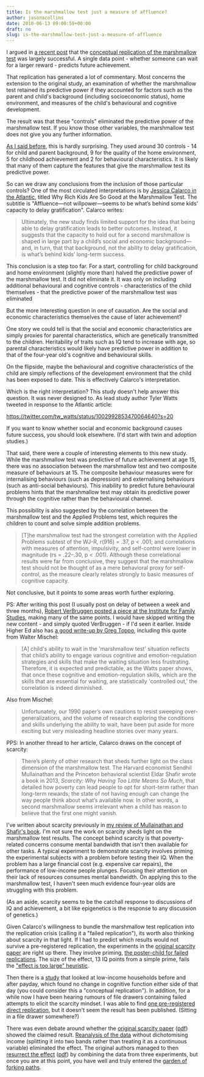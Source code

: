 ```yaml
---
title: Is the marshmallow test just a measure of affluence?
author: jasonacollins
date: 2018-06-13 09:00:59+00:00
draft: no
slug: is-the-marshmallow-test-just-a-measure-of-affluence
---
```


I argued in [a recent post](https://jasoncollins.blog/the-marshmallow-test-held-up-ok/) that the [conceptual replication of the marshmallow test](http://doi.org/10.1177/0956797618761661) was largely successful. A single data point - whether someone can wait for a larger reward - predicts future achievement.

That replication has generated a lot of commentary. Most concerns the extension to the original study, an examination of whether the marshmallow test retained its predictive power if they accounted for factors such as the parent and child's background (including socioeconomic status), home environment, and measures of the child's behavioural and cognitive development.

The result was that these "controls" eliminated the predictive power of the marshmallow test. If you know those other variables, the marshmallow test does not give you any further information.

[As I said before](https://jasoncollins.blog/the-marshmallow-test-held-up-ok/), this is hardly surprising. They used around 30 controls - 14 for child and parent background, 9 for the quality of the home environment, 5 for childhood achievement and 2 for behavioural characteristics. It is likely that many of them capture the features that give the marshmallow test its predictive power.

So can we draw any conclusions from the inclusion of those particular controls? One of the most circulated interpretations is by [Jessica Calarco in the Atlantic](https://www.theatlantic.com/family/archive/2018/06/marshmallow-test/561779/), titled Why Rich Kids Are So Good at the Marshmallow Test. The subtitle is "Affluence—not willpower—seems to be what’s behind some kids' capacity to delay gratification". Calarco writes:

>Ultimately, the new study finds limited support for the idea that being able to delay gratification leads to better outcomes. Instead, it suggests that the capacity to hold out for a second marshmallow is shaped in large part by a child’s social and economic background—and, in turn, that that background, not the ability to delay gratification, is what’s behind kids’ long-term success.

This conclusion is a step too far. For a start, controlling for child background and home environment (slightly more than) halved the predictive power of the marshmallow test. It did not eliminate it. It was only on including additional behavioural and cognitive controls - characteristics of the child themselves - that the predictive power of the marshmallow test was eliminated

But the more interesting question in one of causation. Are the social and economic characteristics themselves the cause of later achievement?

One story we could tell is that the social and economic characteristics are simply proxies for parental characteristics, which are genetically transmitted to the children. Heritability of traits such as IQ tend to increase with age, so parental characteristics would likely have predictive power in addition to that of the four-year old's cognitive and behavioural skills.

On the flipside, maybe the behavioural and cognitive characteristics of the child are simply reflections of the development environment that the child has been exposed to date. This is effectively Calarco's interpretation.

Which is the right interpretation? This study doesn't help answer this question. It was never designed to. As lead study author Tyler Watts tweeted in response to the Atlantic article:

https://twitter.com/tw_watts/status/1002992853470064640?s=20

If you want to know whether social and economic background causes future success, you should look elsewhere. (I'd start with twin and adoption studies.)

That said, there were a couple of interesting elements to this new study. While the marshmallow test was predictive of future achievement at age 15, there was no association between the marshmallow test and two composite measure of behaviours at 15. The composite behaviour measures were for internalising behaviours (such as depression) and externalising behaviours (such as anti-social behaviours). This inability to predict future behavioural problems hints that the marshmallow test may obtain its predictive power through the cognitive rather than the behavioural channel.

This possibility is also suggested by the correlation between the marshmallow test and the Applied Problems test, which requires the children to count and solve simple addition problems.

>[T]he marshmallow test had the strongest correlation with the Applied Problems subtest of the WJ-R, r(916) = .37, p < .001; and correlations with measures of attention, impulsivity, and self-control were lower in magnitude (rs = .22–.30, p < .001). Although these correlational results were far from conclusive, they suggest that the marshmallow test should not be thought of as a mere behavioral proxy for self-control, as the measure clearly relates strongly to basic measures of cognitive capacity.

Not conclusive, but it points to some areas worth further exploring.

PS: After writing this post (I usually post on delay of between a week and three months), [Robert VerBruggen posted a piece at the Institute for Family Studies](https://ifstudies.org/blog/did-the-marshmallow-test-fail-to-replicate), making many of the same points. I would have skipped writing the new content - and simply quoted VerBruggen - if I'd seen it earlier. Inside Higher Ed also has [a good write-up by Greg Toppo](https://www.insidehighered.com/news/2018/06/06/new-findings-cast-doubt-marshmallow-test-success-claims), including this quote from Walter Mischel:

>[A] child's ability to wait in the 'marshmallow test' situation reflects that child’s ability to engage various cognitive and emotion-regulation strategies and skills that make the waiting situation less frustrating. Therefore, it is expected and predictable, as the Watts paper shows, that once these cognitive and emotion-regulation skills, which are the skills that are essential for waiting, are statistically 'controlled out,' the correlation is indeed diminished.

Also from Mischel:

>Unfortunately, our 1990 paper’s own cautions to resist sweeping over-generalizations, and the volume of research exploring the conditions and skills underlying the ability to wait, have been put aside for more exciting but very misleading headline stories over many years.

PPS: In another thread to her article, Calarco draws on the concept of scarcity:

>There’s plenty of other research that sheds further light on the class dimension of the marshmallow test. The Harvard economist Sendhil Mullainathan and the Princeton behavioral scientist Eldar Shafir wrote a book in 2013, _Scarcity: Why Having Too Little Means So Much_, that detailed how poverty can lead people to opt for short-term rather than long-term rewards; the state of not having enough can change the way people think about what’s available now. In other words, a second marshmallow seems irrelevant when a child has reason to believe that the first one might vanish.

I've written about scarcity previously in [my review of Mullainathan and Shafir's book](https://jasoncollins.blog/scarcity-of-time-money-friends-and-bandwidth/). I'm not sure the work on scarcity sheds light on the marshmallow test results. The concept behind scarcity is that poverty-related concerns consume mental bandwidth that isn't then available for other tasks. A typical experiment to demonstrate scarcity involves priming the experimental subjects with a problem before testing their IQ. When the problem has a large financial cost (e.g. expensive car repairs), the performance of low-income people plunges. Focusing their attention on their lack of resources consumes mental bandwidth. On applying this to the marshmallow test, I haven't seen much evidence four-year olds are struggling with this problem.

(As an aside, scarcity seems to be the catchall response to discussions of IQ and achievement, a bit like epigenetics is the response to any discussion of genetics.)

Given Calarco's willingness to bundle the marshmallow test replication into the replication crisis (calling it a "failed replication"), its worth also thinking about scarcity in that light. If I had to predict which results would not survive a pre-registered replication, the experiments in the [original scarcity paper](http://doi.org/10.1126/science.1238041) are right up there. They involve priming, [the poster-child for failed replications](https://replicationindex.wordpress.com/2017/02/02/reconstruction-of-a-train-wreck-how-priming-research-went-of-the-rails/). The size of the effect, 13 IQ points from a simple prime, fails the ["effect is too large" heuristic](https://jasoncollins.blog/the-effect-is-too-large-heuristic/).

Then there is a [study](http://doi.org/10.1257/aer.20140481) that looked at low-income households before and after payday, which found no change in cognitive function either side of that day (you could consider this a "conceptual replication"). In addition, for a while now I have been hearing rumours of file drawers containing failed attempts to elicit the scarcity mindset. I was able to find [one pre-registered direct replication](https://www.socialscienceregistry.org/trials/790), but it doesn't seem the result has been published. (Sitting in a file drawer somewhere?)

There was even debate around whether the [original scarcity paper](http://doi.org/10.1126/science.1238041) ([pdf](https://scholar.harvard.edu/files/sendhil/files/976.full_.pdf)) showed the claimed result. [Reanalysis of the data](http://science.sciencemag.org/content/342/6163/1169.4) without dichotomising income (splitting it into two bands rather than treating it as a continuous variable) eliminated the effect. The original authors managed to then [resurrect the effect](http://science.sciencemag.org/content/342/6163/1169.5) ([pdf](https://pdfs.semanticscholar.org/7fd6/f9c439607455381c40c9129f8e9773b083a1.pdf)) by combining the data from three experiments, but once you are at this point, you have well and truly entered the [garden of forking paths](http://www.stat.columbia.edu/~gelman/research/unpublished/p_hacking.pdf).
